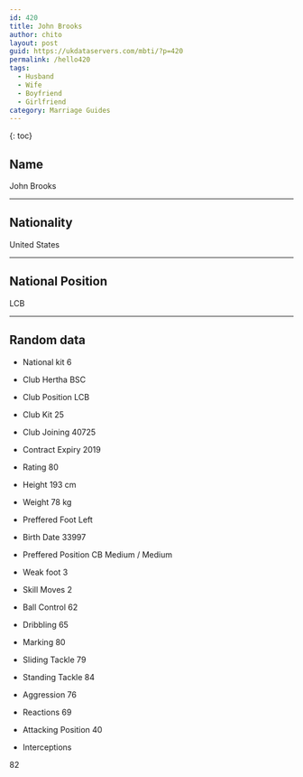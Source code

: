 ```yaml
---
id: 420
title: John Brooks
author: chito
layout: post
guid: https://ukdataservers.com/mbti/?p=420
permalink: /hello420
tags:
  - Husband
  - Wife
  - Boyfriend
  - Girlfriend
category: Marriage Guides
---
```



{: toc}

## Name  
John Brooks 

* * *

## Nationality  
United States 

* * *

## National Position  
LCB 

* * *

## Random data 

  * National kit 
6 

  * Club 
Hertha BSC 

  * Club Position 
LCB 

  * Club Kit 
25 

  * Club Joining 
40725 

  * Contract Expiry 
2019 

  * Rating 
80 

  * Height 
193 cm 

  * Weight 
78 kg 

  * Preffered Foot 
Left 

  * Birth Date 
33997 

  * Preffered Position 
CB Medium / Medium 

  * Weak foot 
3 

  * Skill Moves 
2 

  * Ball Control 
62 

  * Dribbling 
65 

  * Marking 
80 

  * Sliding Tackle 
79 

  * Standing Tackle 
84 

  * Aggression 
76 

  * Reactions 
69 

  * Attacking Position 
40 

  * Interceptions 

82